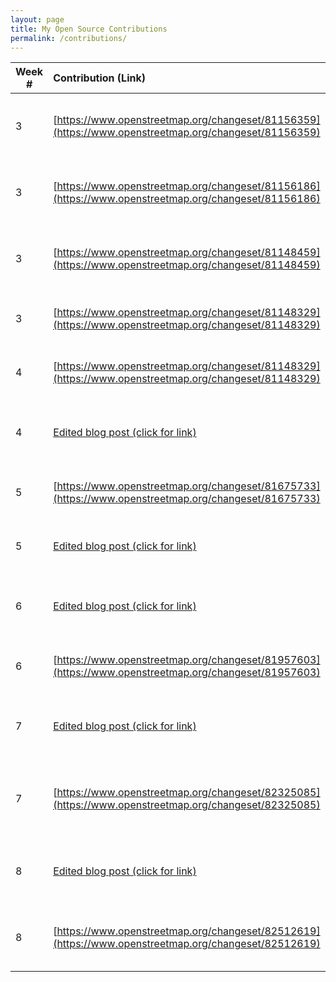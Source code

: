 ```yaml
---
layout: page
title: My Open Source Contributions
permalink: /contributions/
---
```


<!--
The first column, Contribution, must be a hyperlink to the actual contribution,
such as the Wikipedia edit or pull request, etc., with a suitable name.
Type of the contribution should be "Wikipedia edit", "OpenStreet Map feature",
"Project Documentation", "Project Code", "Blog Edit", etc.

The Description should include a brief summary of what you did.

Replace the first row below with your contribution and add new ones below it
following the same syntax.

-->

| Week #       | Contribution (Link)  | Type  | Description |
|---|:---|:---|:---|
|  3   | [https://www.openstreetmap.org/changeset/81156359](https://www.openstreetmap.org/changeset/81156359)    | Openstreet Maps ID   |   I added a supermarket to the open source webpage Openstreet maps.    |
|  3  | [https://www.openstreetmap.org/changeset/81156186](https://www.openstreetmap.org/changeset/81156186)    | Openstreet Maps ID   |   I added a restaurant to the open source webpage Openstreet maps.    |
|  3  | [https://www.openstreetmap.org/changeset/81148459](https://www.openstreetmap.org/changeset/81148459)    | Openstreet Maps ID   |   I added a fast-food restaurant to the open source webpage Openstreet maps.    |
|  3  | [https://www.openstreetmap.org/changeset/81148329](https://www.openstreetmap.org/changeset/81148329)    | Openstreet Maps ID   |   I added a house to the open source webpage Openstreet maps.    |
|  4  | [https://www.openstreetmap.org/changeset/81148329](https://www.openstreetmap.org/changeset/81148329)    | Openstreet Maps ID   |   I added a house to the open source webpage Openstreet maps.    |
|  4  | [Edited blog post (click for link)](https://github.com/hunter-college-ossd-spr-2020/chislee0708-weekly/blob/gh-pages/_posts/2020-02-16-week03.md) | Edited chislee0708 Blog! | I edited chislee0708's blog for grammatical mistakes! |  
|  5  | [https://www.openstreetmap.org/changeset/81675733](https://www.openstreetmap.org/changeset/81675733)    | Openstreet Maps ID   |   I added a post office to the open source webpage Openstreet maps.    |
|  5  | [Edited blog post (click for link)](https://github.com/hunter-college-ossd-spr-2020/Ks5810-weekly/blob/gh-pages/_posts/2020-03-01-week05.md)    | Edited Ks5810's blog | I edited Ks5810's blog for grammatical mistakes! |
|  6  | [Edited blog post (click for link)](https://github.com/hunter-college-ossd-spr-2020/MichelleLucero-weekly/blob/gh-pages/_posts/2020-03-01-week05.md)    | Edited MichelleLuceros's blog | I edited MichelleLuceros's blog for grammatical mistakes! |
|  6 |[https://www.openstreetmap.org/changeset/81957603](https://www.openstreetmap.org/changeset/81957603)    | Openstreet Maps ID   |   I added a nail parlor to the open source webpage Openstreet maps.    |
|  7 |[Edited blog post (click for link)](https://github.com/hunter-college-ossd-spr-2020/ElijahCano33-weekly/blob/gh-pages/_posts/2020-03-01-week05.md)| Edited ElijahCano33's blog | I edited ElijahCano33's blog for grammatical mistakes!|
|  7 |[https://www.openstreetmap.org/changeset/82325085](https://www.openstreetmap.org/changeset/82325085)    | Openstreet Maps ID   |  I added a cafe/restaurant I typically go to, to the open source webpage Openstreet maps.  |
|  8 |[Edited blog post (click for link)](https://github.com/hunter-college-ossd-spr-2020/Megamega53-weekly/blob/gh-pages/_posts/2020-03-08-week06.md)    | Edited Megamega53   |  I edited Megamega53's blog for grammatical mistakes!  |
|  8 |[https://www.openstreetmap.org/changeset/82512619](https://www.openstreetmap.org/changeset/82512619)    | Openstreet Maps ID   |  I added a variety store t I typically go to, to the open source webpage Openstreet maps.  |





